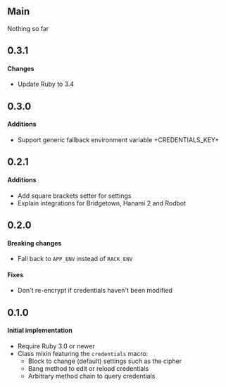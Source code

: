 ## Main

Nothing so far

## 0.3.1

#### Changes
* Update Ruby to 3.4

## 0.3.0

#### Additions
* Support generic fallback environment variable +CREDENTIALS_KEY+

## 0.2.1

#### Additions
* Add square brackets setter for settings
* Explain integrations for Bridgetown, Hanami 2 and Rodbot

## 0.2.0

#### Breaking changes
* Fall back to `APP_ENV` instead of `RACK_ENV`

#### Fixes
* Don't re-encrypt if credentials haven't been modified

## 0.1.0

#### Initial implementation
* Require Ruby 3.0 or newer
* Class mixin featuring the `credentials` macro:
  * Block to change (default) settings such as the cipher
  * Bang method to edit or reload credentials
  * Arbitrary method chain to query credentials
